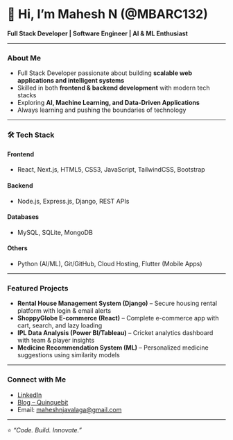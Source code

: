 # 👋 Hi, I’m Mahesh N (@MBARC132)

 **Full Stack Developer | Software Engineer | AI & ML Enthusiast**

---

###  About Me
-  Full Stack Developer passionate about building **scalable web applications and intelligent systems**  
-  Skilled in both **frontend & backend development** with modern tech stacks  
-  Exploring **AI, Machine Learning, and Data-Driven Applications**  
-  Always learning and pushing the boundaries of technology  

---

### 🛠️ Tech Stack
#### Frontend
- React, Next.js, HTML5, CSS3, JavaScript, TailwindCSS, Bootstrap  

#### Backend
- Node.js, Express.js, Django, REST APIs  

#### Databases
- MySQL, SQLite, MongoDB  

#### Others
- Python (AI/ML), Git/GitHub, Cloud Hosting, Flutter (Mobile Apps)  

---

###  Featured Projects
- **Rental House Management System (Django)** – Secure housing rental platform with login & email alerts  
- **ShoppyGlobe E-commerce (React)** – Complete e-commerce app with cart, search, and lazy loading  
- **IPL Data Analysis (Power BI/Tableau)** – Cricket analytics dashboard with team & player insights  
- **Medicine Recommendation System (ML)** – Personalized medicine suggestions using similarity models  

---

###  Connect with Me
- [LinkedIn](https://www.linkedin.com/in/mahesh-javalaga-60b00218a/)  
- [Blog – Quinquebit](https://your-blog-link.com)  
- Email: maheshnjavalaga@gmail.com  

---

⭐️ *“Code. Build. Innovate.”*  
